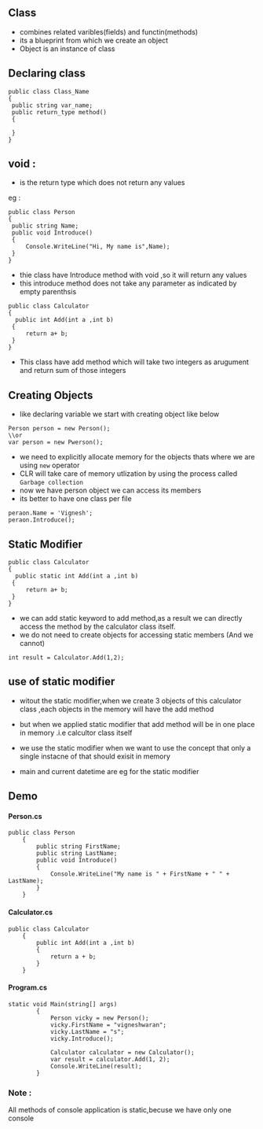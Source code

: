 ## Class

- combines  related  varibles(fields) and functin(methods)
- its a blueprint from which we create an object
- Object is an instance of class


## Declaring class

```
public class Class_Name
{
 public string var_name;
 public return_type method()
 {
 
 }
}
```



## void :

- is the return type which does not return any values

eg :


```
public class Person
{
 public string Name;
 public void Introduce()
 {
     Console.WriteLine("Hi, My name is",Name);
 }
}
```

- thie class have Introduce method with void ,so it will return any values
- this introduce method does not take any parameter as indicated by empty parenthsis


```
public class Calculator
{
  public int Add(int a ,int b)
 {
     return a+ b;
 }
}
```
- This class have add method which will take two integers as arugument and return sum of those integers

## Creating Objects

- like declaring variable we start with creating object like below
```
Person person = new Person();
\\or
var person = new Pwerson();
```

- we need to explicitly allocate memory for the objects thats where we are using `new` operator
- CLR will take care of memory utlization by using the process called `Garbage collection`
- now we have person object we can access its members
- its better to have one class per file

```
peraon.Name = 'Vignesh';
peraon.Introduce();
```


## Static Modifier

```
public class Calculator
{
  public static int Add(int a ,int b)
 {
     return a+ b;
 }
}
```
- we can add static keyword to add method,as a result we can directly access
the method  by the calculator class itself.
- we do not need to create objects for accessing static members (And we cannot)


`int result = Calculator.Add(1,2);`

## use of static modifier

- witout the static modifier,when we create 3 objects of  this calculator class ,each objects in the memory
will have the add method

- but when we applied static modifier that add method will be in one place in memory .i.e calcultor class itself
- we use the static modifier when we want to use the concept that only a single
instacne of that should exisit in memory

- main and current datetime are eg for the static modifier


## Demo

#### Person.cs
```
public class Person
    {
        public string FirstName;
        public string LastName;
        public void Introduce()
        {
            Console.WriteLine("My name is " + FirstName + " " + LastName);
        }
    }
```	

#### Calculator.cs
```
public class Calculator
    {
        public int Add(int a ,int b)
        {
            return a + b;
        }
    }
```	
#### Program.cs
```
static void Main(string[] args)
        {
            Person vicky = new Person();
            vicky.FirstName = "vigneshwaran";
            vicky.LastName = "s";
            vicky.Introduce(); 

            Calculator calculator = new Calculator();
            var result = calculator.Add(1, 2);
            Console.WriteLine(result);			
        }
```
### Note :		
All methods of console application is static,becuse we have only one console


